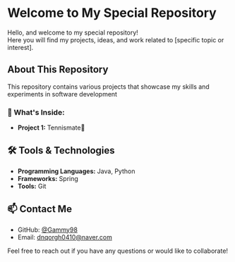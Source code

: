 # Welcome to My Special Repository

Hello, and welcome to my special repository!  
Here you will find my projects, ideas, and work related to [specific topic or interest].

## About This Repository
This repository contains various projects that showcase my skills and experiments in software development

### 🚀 What's Inside:
- **Project 1:** Tennismate🎾


## 🛠️ Tools & Technologies
- **Programming Languages:** Java, Python
- **Frameworks:** Spring
- **Tools:** Git

## 📫 Contact Me
- GitHub: [@Gammy98](https://github.com/Gammy98)
- Email: dnqorgh0410@naver.com

Feel free to reach out if you have any questions or would like to collaborate!


